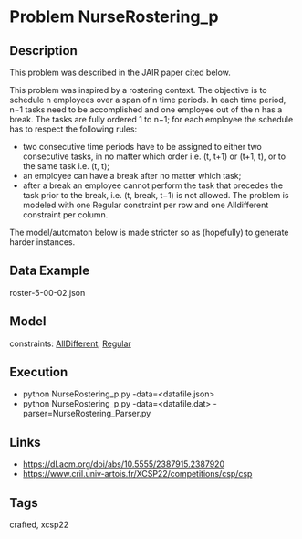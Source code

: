 # Problem NurseRostering_p
## Description
This problem was described in the JAIR paper cited below.

This problem was inspired by a rostering context.
The objective is to schedule n employees over a span of n time periods.
In each time period, n−1 tasks need to be accomplished and one employee out of the n has a break.
The tasks are fully ordered 1 to n−1; for each employee the schedule has to respect the following rules:
  - two consecutive time periods have to be assigned to either two consecutive tasks, in no matter which order i.e. (t, t+1) or (t+1, t),
    or to the same task i.e. (t, t);
- an employee can have a break after no matter which task;
- after a break an employee cannot perform the task that precedes the task prior to the break, i.e. (t, break, t−1) is not allowed.
The problem is modeled with one Regular constraint per row and one Alldifferent constraint per column.

The model/automaton below is made stricter so as (hopefully) to generate harder instances.

## Data Example
  roster-5-00-02.json

## Model
  constraints: [AllDifferent](http://pycsp.org/documentation/constraints/AllDifferent), [Regular](http://pycsp.org/documentation/constraints/Regular)

## Execution
  - python NurseRostering_p.py -data=<datafile.json>
  - python NurseRostering_p.py -data=<datafile.dat> -parser=NurseRostering_Parser.py

## Links
  - https://dl.acm.org/doi/abs/10.5555/2387915.2387920
  - https://www.cril.univ-artois.fr/XCSP22/competitions/csp/csp

## Tags
  crafted, xcsp22
